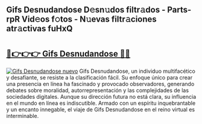 ## Gifs Desnudandose D𝚎sn𝚞dos filtr𝚊dos - Parts-rpR Vid𝚎os f𝚘tos - N𝚞evas filtr𝚊ciones atr𝚊ctivas fuHxQ

# <h2><a href="http://mbbdm3.tromn.icu/?c=Gifs+Desnudandose">🔗👉👉👉 Gifs Desnudandose 🔗🔗</a></h2>

[![Gifs Desnudandose nuevo](https://i.imgur.com/pEAQMta.gif)](http://mbbdm3.tromn.icu/?c=Gifs+Desnudandose)
Gifs Desnudandose, un individuo multifacético y desafiante, se resiste a la clasificación fácil. Su enfoque único para crear una presencia en línea ha fascinado y provocado observadores, generando debates sobre moralidad, autorrepresentación y las complejidades de las sociedades digitales. Aunque su dirección futura no está clara, su influencia en el mundo en línea es indiscutible. Armado con un espíritu inquebrantable y un encanto innegable, el viaje de Gifs Desnudandose en el reino virtual es interminable.
